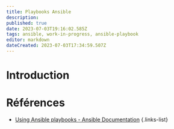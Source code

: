 ```yaml
---
title: Playbooks Ansible
description: 
published: true
date: 2023-07-03T19:16:02.585Z
tags: ansible, work-in-progress, ansible-playbook
editor: markdown
dateCreated: 2023-07-03T17:34:59.507Z
---
```


# Introduction

# Références
- [Using Ansible playbooks - Ansible Documentation](https://docs.ansible.com/ansible/latest/playbook_guide/index.html)
{.links-list}